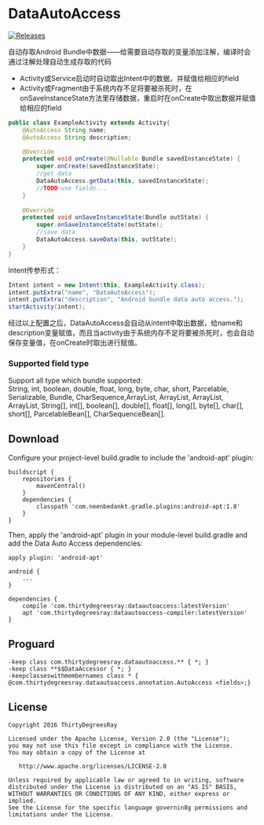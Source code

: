 # DataAutoAccess
[![Releases](https://img.shields.io/github/release/ThirtyDegreesRay/DataAutoAccess.svg)](https://github.com/ThirtyDegreesRay/DataAutoAccess/releases/latest)

自动存取Android Bundle中数据——给需要自动存取的变量添加注解，编译时会通过注解处理自动生成存取的代码

* Activity或Service启动时自动取出Intent中的数据，并赋值给相应的field
* Activity或Fragment由于系统内存不足将要被杀死时，在onSaveInstanceState方法里存储数据，重启时在onCreate中取出数据并赋值给相应的field

```java
public class ExampleActivity extends Activity{
    @AutoAccess String name;
    @AutoAccess String description;

    @Override
    protected void onCreate(@Nullable Bundle savedInstanceState) {
        super.onCreate(savedInstanceState);
        //get data
        DataAutoAccess.getData(this, savedInstanceState);
        //TODO use fields...
    }
    
    @Override
    protected void onSaveInstanceState(Bundle outState) {
        super.onSaveInstanceState(outState);
        //save data
        DataAutoAccess.saveData(this, outState);
    }
}
```

Intent传参形式：
```java    
Intent intent = new Intent(this, ExampleActivity.class);
intent.putExtra("name", "DataAutoAccess");
intent.putExtra("description", "Android bundle data auto access.");
startActivity(intent);
```    
经过以上配置之后，DataAutoAccess会自动从intent中取出数据，给name和description变量赋值，而且当activity由于系统内存不足将要被杀死时，也会自动保存变量值，在onCreate时取出进行赋值。
### Supported field type
Support all type which bundle supported:<br>
String, int, boolean, double, float, long, byte, char, short, Parcelable, Serializable, Bundle, CharSequence,ArrayList<String>, ArrayList<Integer>, ArrayList<Parcelable>, ArrayList<CharSequence>, String[], int[], boolean[], double[], float[], long[], byte[], char[], short[], ParcelableBean[], CharSequenceBean[].

## Download
Configure your project-level build.gradle to include the 'android-apt' plugin:

    buildscript {
        repositories {
            mavenCentral()
        }
        dependencies {
            classpath 'com.neenbedankt.gradle.plugins:android-apt:1.8'
        }
    }
    
Then, apply the 'android-apt' plugin in your module-level build.gradle and add the Data Auto Access dependencies:

    apply plugin: 'android-apt'
    
    android {
        ...
    }
    
    dependencies {
        compile 'com.thirtydegreesray:dataautoaccess:latestVersion'
        apt 'com.thirtydegreesray:dataautoaccess-compiler:latestVersion'
    }
    
## Proguard
    -keep class com.thirtydegreesray.dataautoaccess.** { *; }
    -keep class **$$DataAccessor { *; }
    -keepclasseswithmembernames class * { @com.thirtydegreesray.dataautoaccess.annotation.AutoAccess <fields>;}

## License
    Copyright 2016 ThirtyDegreesRay
    
    Licensed under the Apache License, Version 2.0 (the "License");
    you may not use this file except in compliance with the License.
    You may obtain a copy of the License at
    
       http://www.apache.org/licenses/LICENSE-2.0
    
    Unless required by applicable law or agreed to in writing, software
    distributed under the License is distributed on an "AS IS" BASIS,
    WITHOUT WARRANTIES OR CONDITIONS OF ANY KIND, either express or implied.
    See the License for the specific language governin8g permissions and
    limitations under the License.




